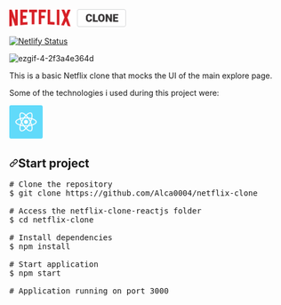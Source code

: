 
  <img src="https://github.com/mcosta21/netflix-clone-reactjs/raw/master/docs/logo-netflix-clone.png?raw=true" alt="Logo" width="210" style="max-width: 100%;">
  
  [![Netlify Status](https://api.netlify.com/api/v1/badges/05306f70-9e79-4a82-8095-6cbed03100f7/deploy-status)](https://affectionate-clarke-5cd4de.netlify.app)


![ezgif-4-2f3a4e364d](https://user-images.githubusercontent.com/84670853/165857358-32a41821-16ff-4336-8698-88bc49278630.gif)


This is a basic Netflix clone that mocks the UI of the main explore page.

Some of the technologies i used during this project were:
 

<img src="https://github.com/mcosta21/netflix-clone-reactjs/raw/master/docs/icon-reactjs.png?raw=true" alt="React JS" width="60" style="max-width: 100%;">

<h2 dir="auto"><a id="user-content-start-project" class="anchor" aria-hidden="true" href="#start-project"><svg class="octicon octicon-link" viewBox="0 0 16 16" version="1.1" width="16" height="16" aria-hidden="true"><path fill-rule="evenodd" d="M7.775 3.275a.75.75 0 001.06 1.06l1.25-1.25a2 2 0 112.83 2.83l-2.5 2.5a2 2 0 01-2.83 0 .75.75 0 00-1.06 1.06 3.5 3.5 0 004.95 0l2.5-2.5a3.5 3.5 0 00-4.95-4.95l-1.25 1.25zm-4.69 9.64a2 2 0 010-2.83l2.5-2.5a2 2 0 012.83 0 .75.75 0 001.06-1.06 3.5 3.5 0 00-4.95 0l-2.5 2.5a3.5 3.5 0 004.95 4.95l1.25-1.25a.75.75 0 00-1.06-1.06l-1.25 1.25a2 2 0 01-2.83 0z"></path></svg></a>Start project</h2>

<pre><span class="pl-c"><span class="pl-c">#</span> Clone the repository</span>
$ git clone https://github.com/Alca0004/netflix-clone

<span class="pl-c"><span class="pl-c">#</span> Access the netflix-clone-reactjs folder</span>
$ <span class="pl-c1">cd</span> netflix-clone

<span class="pl-c"><span class="pl-c">#</span> Install dependencies</span>
$ npm install

<span class="pl-c"><span class="pl-c">#</span> Start application</span>
$ npm start

<span class="pl-c"><span class="pl-c">#</span> Application running on port 3000</span></pre>
